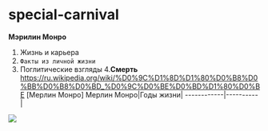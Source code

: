 # special-carnival
**Мэрилин Монро**
1. Жизнь и карьера
2. `Факты из личной жизни`
3. Поглитические взгляды
4.__Смерть__
<https://ru.wikipedia.org/wiki/%D0%9C%D1%8D%D1%80%D0%B8%D0%BB%D0%B8%D0%BD_%D0%9C%D0%BE%D0%BD%D1%80%D0%BE>
[Мерлин Монро]
Мерлин Монро|Годы жизни|
------------|----------|









![](https://upload.wikimedia.org/wikipedia/commons/4/4e/Monroecirca1953.jpg)
